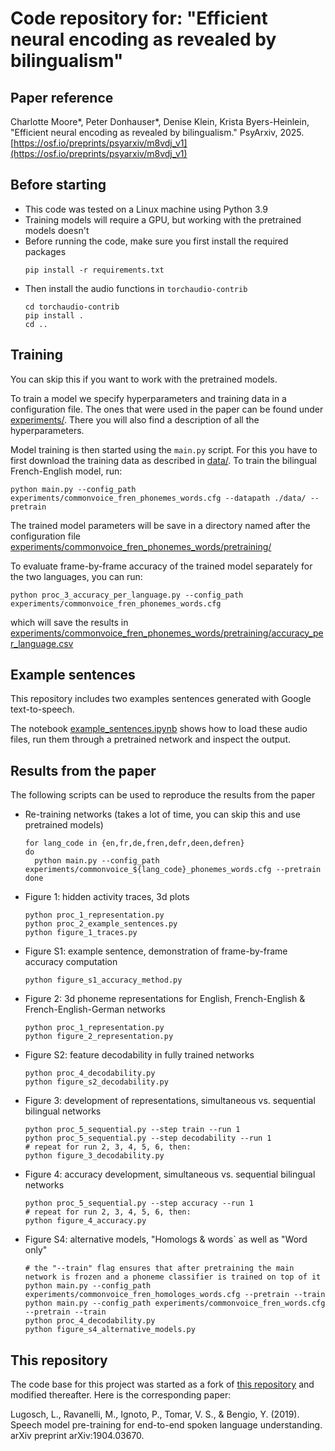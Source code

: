 # Code repository for: "Efficient neural encoding as revealed by bilingualism"

<!---
<img src="https://pwdonh.github.io/images/bilingual.png" alt="" height="250">
-->

## Paper reference

Charlotte Moore*, Peter Donhauser*, Denise Klein, Krista Byers-Heinlein, "Efficient neural encoding as revealed by bilingualism." PsyArxiv, 2025. [https://osf.io/preprints/psyarxiv/m8vdj_v1](https://osf.io/preprints/psyarxiv/m8vdj_v1)

## Before starting

* This code was tested on a Linux machine using Python 3.9
* Training models will require a GPU, but working with the pretrained models doesn't
* Before running the code, make sure you first install the required packages
    ```
    pip install -r requirements.txt
    ```
* Then install the audio functions in `torchaudio-contrib`
    ```
    cd torchaudio-contrib
    pip install .
    cd ..
    ```

## Training

You can skip this if you want to work with the pretrained models.

To train a model we specify hyperparameters and training data in a configuration file. The ones that were used in the paper can be found under [experiments/](experiments/). There you will also find a description of all the hyperparameters. 

Model training is then started using the `main.py` script. For this you have to first download the training data as described in [data/](data/). To train the bilingual French-English model, run:

```
python main.py --config_path experiments/commonvoice_fren_phonemes_words.cfg --datapath ./data/ --pretrain
```

The trained model parameters will be save in a directory named after the configuration file [experiments/commonvoice_fren_phonemes_words/pretraining/](experiments/commonvoice_fren_phonemes_words/pretraining/)

To evaluate frame-by-frame accuracy of the trained model separately for the two languages, you can run:

```
python proc_3_accuracy_per_language.py --config_path experiments/commonvoice_fren_phonemes_words.cfg
```

which will save the results in [experiments/commonvoice_fren_phonemes_words/pretraining/accuracy_per_language.csv](experiments/commonvoice_fren_phonemes_words/pretraining/accuracy_per_language.csv)

## Example sentences

This repository includes two examples sentences generated with Google text-to-speech.

The notebook [example_sentences.ipynb](example_sentences.ipynb) shows how to load these audio files, run them through a pretrained network and inspect the output.

## Results from the paper

The following scripts can be used to reproduce the results from the paper

* Re-training networks (takes a lot of time, you can skip this and use pretrained models)
  ```
  for lang_code in {en,fr,de,fren,defr,deen,defren}
  do
    python main.py --config_path experiments/commonvoice_${lang_code}_phonemes_words.cfg --pretrain
  done
  ```
* Figure 1: hidden activity traces, 3d plots
  ```
  python proc_1_representation.py
  python proc_2_example_sentences.py
  python figure_1_traces.py
  ```
* Figure S1: example sentence, demonstration of frame-by-frame accuracy computation
  ```
  python figure_s1_accuracy_method.py
  ```
* Figure 2: 3d phoneme representations for English, French-English & French-English-German networks
  ```
  python proc_1_representation.py
  python figure_2_representation.py
  ```
* Figure S2: feature decodability in fully trained networks
  ```
  python proc_4_decodability.py
  python figure_s2_decodability.py
  ```
* Figure 3: development of representations, simultaneous vs. sequential bilingual networks
  ```
  python proc_5_sequential.py --step train --run 1
  python proc_5_sequential.py --step decodability --run 1
  # repeat for run 2, 3, 4, 5, 6, then:
  python figure_3_decodability.py
  ```
* Figure 4: accuracy development, simultaneous vs. sequential bilingual networks
  ```
  python proc_5_sequential.py --step accuracy --run 1
  # repeat for run 2, 3, 4, 5, 6, then:
  python figure_4_accuracy.py
  ```
* Figure S4: alternative models, "Homologs & words` as well as "Word only"
  ```
  # the "--train" flag ensures that after pretraining the main network is frozen and a phoneme classifier is trained on top of it
  python main.py --config_path experiments/commonvoice_fren_homologes_words.cfg --pretrain --train
  python main.py --config_path experiments/commonvoice_fren_words.cfg --pretrain --train
  python proc_4_decodability.py
  python figure_s4_alternative_models.py
  ```

## This repository

The code base for this project was started as a fork of [this repository](https://github.com/lorenlugosch/end-to-end-SLU) and modified thereafter. Here is the corresponding paper:

Lugosch, L., Ravanelli, M., Ignoto, P., Tomar, V. S., & Bengio, Y. (2019). Speech model pre-training for end-to-end spoken language understanding. arXiv preprint arXiv:1904.03670.
